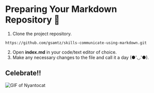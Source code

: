 # Preparing Your Markdown Repository 🥳
1. Clone the project repository.
```
https://github.com/gsamtz/skills-communicate-using-markdown.git
```
2. Open **index.md** in your code/text editor of choice.
3. Make any necessary changes to the file and call it a day (●'◡'●).

## Celebrate!!
![GIF of Nyantocat](https://octodex.github.com/images/nyantocat.gif)
